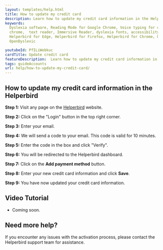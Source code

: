 ```yaml
---
layout: templates/help.html
title: How to update my credit card
description: Learn how to update my credit card information in the Helperbird browser extension.
keywords:
  Dyslexia software, Reading Mode for Google Chrome, Voice typing for chrome, Text to speech for
  chrome,  text reader, Immersive Reader, dyslexia fonts, accessibility software, dyslexia software,
  Helperbird for Edge, Helperbird for Firefox, Helperbird for Chrome, Opendyslexic for Chrome,
  OpenDyslexic

youtubeId: PfILiWebkuc
cardTitle: Update credit card
featureDescription:  Learn how to update my credit card information in the Helperbird browser extension.
tags: guideAccounts
url: help/how-to-update-my-credit-card/
---
```



## How to update my credit card information in the Helperbird

**Step 1:** Visit any page on the [Helperbird](https://helperbird.com/pro) website.

**Step 2:** Click on the "Login" button in the top right corner.

**Step 3:** Enter your email.

**Step 4:** We will send a code to your email. This code is valid for 10 minutes.

**Step 5:** Enter the code in the box and click "Verify".

**Step 6:** You will be redirected to the Helperbird dashboard.

**Step 7:** Click on the **Add payment method** button.

**Step 8:** Enter your new credit card information and click **Save**.

**Step 9:** You have now updated your credit card information.


## Video Tutorial

- Coming soon.


## Need more help?

If you encounter any issues with the activation process, please contact the Helperbird support team for assistance.
